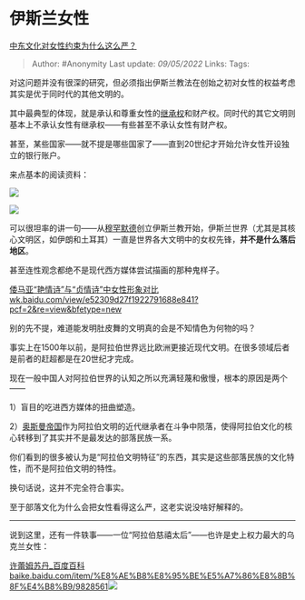 # 伊斯兰女性
[中东文化对女性约束为什么这么严？](https://www.zhihu.com/question/21943086/answer/2466065140)

> Author: #Anonymity 
> Last update: *09/05/2022* 
> Links:
> Tags: 

对这问题并没有很深的研究，但必须指出伊斯兰教法在创始之初对女性的权益考虑其实是优于同时代的其他文明的。

其中最典型的体现，就是承认和尊重女性的[继承权](https://www.zhihu.com/search?q=%E7%BB%A7%E6%89%BF%E6%9D%83&search_source=Entity&hybrid_search_source=Entity&hybrid_search_extra=%7B%22sourceType%22%3A%22answer%22%2C%22sourceId%22%3A2466065140%7D)和财产权。同时代的其它文明则基本上不承认女性有继承权——有些甚至不承认女性有财产权。

甚至，某些国家——就不提是哪些国家了——直到20世纪才开始允许女性开设独立的银行账户。

来点基本的阅读资料：

![](https://pic1.zhimg.com/50/v2-b00bc7736f8f7f0e87ab7186110adf1f_720w.jpg?source=1940ef5c)

  

![](https://pic1.zhimg.com/50/v2-2433e846e4d5f8f45d09b20a11b994a1_720w.jpg?source=1940ef5c)

可以很坦率的讲一句——从[穆罕默德](https://www.zhihu.com/search?q=%E7%A9%86%E7%BD%95%E9%BB%98%E5%BE%B7&search_source=Entity&hybrid_search_source=Entity&hybrid_search_extra=%7B%22sourceType%22%3A%22answer%22%2C%22sourceId%22%3A2466065140%7D)创立伊斯兰教开始，伊斯兰世界（尤其是其核心文明区，如伊朗和土耳其）一直是世界各大文明中的女权先锋，**并不是什么落后地区**。

甚至连性观念都绝不是现代西方媒体尝试描画的那种鬼样子。

[倭马亚“艳情诗”与“贞情诗”中女性形象对比​wk.baidu.com/view/e52309d27f1922791688e841?pcf=2&re=view&bfetype=new](https://link.zhihu.com/?target=https%3A//wk.baidu.com/view/e52309d27f1922791688e841%3Fpcf%3D2%26re%3Dview%26bfetype%3Dnew)

别的先不提，难道能发明肚皮舞的文明真的会是不知情色为何物的吗？

事实上在1500年以前，是阿拉伯世界远比欧洲更接近现代文明。在很多领域后者是前者的赶超都是在20世纪才完成。

现在一般中国人对阿拉伯世界的认知之所以充满轻蔑和傲慢，根本的原因是两个——

1）盲目的吃进西方媒体的扭曲塑造。

2）[奥斯曼帝国](https://www.zhihu.com/search?q=%E5%A5%A5%E6%96%AF%E6%9B%BC%E5%B8%9D%E5%9B%BD&search_source=Entity&hybrid_search_source=Entity&hybrid_search_extra=%7B%22sourceType%22%3A%22answer%22%2C%22sourceId%22%3A2466065140%7D)作为阿拉伯文明的近代继承者在斗争中陨落，使得阿拉伯文化的核心转移到了其实并不是最发达的部落民族一系。

你们看到的很多被认为是“阿拉伯文明特征”的东西，其实是这些部落民族的文化特性，而不是阿拉伯文明的特性。

换句话说，这并不完全符合事实。

至于部落文化为什么会把女性看得这么严，这老实说没啥好解释的。

---

说到这里，还有一件轶事——一位“阿拉伯慈禧太后”——也许是史上权力最大的乌克兰女性：

[许蕾姆苏丹_百度百科​baike.baidu.com/item/%E8%AE%B8%E8%95%BE%E5%A7%86%E8%8B%8F%E4%B8%B9/9828561![](https://pic3.zhimg.com/v2-40c9866a48d0d9700b372b82ec00b83e_ipico.jpg)](https://link.zhihu.com/?target=https%3A//baike.baidu.com/item/%25E8%25AE%25B8%25E8%2595%25BE%25E5%25A7%2586%25E8%258B%258F%25E4%25B8%25B9/9828561)